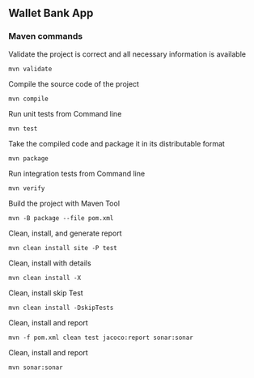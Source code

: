 ## Wallet Bank App

### Maven commands

Validate the project is correct and all necessary information is available

`mvn validate`

Compile the source code of the project

`mvn compile`

Run unit tests from Command line

`mvn test`

Take the compiled code and package it in its distributable format

`mvn package`

Run integration tests from Command line

`mvn verify`

Build the project with Maven Tool

`mvn -B package --file pom.xml`

Clean, install, and generate report

`mvn clean install site -P test`

Clean, install with details

`mvn clean install -X`

Clean, install skip Test

`mvn clean install -DskipTests`

Clean, install and report

`mvn -f pom.xml clean test jacoco:report sonar:sonar`

Clean, install and report

`mvn sonar:sonar`
